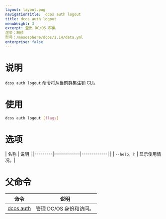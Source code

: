 ```yaml
---
layout: layout.pug
navigationTitle:  dcos auth logout
title: dcos auth logout
menuWeight: 3
excerpt: 登出 DC/OS 群集
渲染：胡须
型号：/mesosphere/dcos/1.14/data.yml
enterprise: false
---
```



# 说明
`dcos auth logout` 命令将从当前群集注销 CLI。

# 使用

```bash
dcos auth logout [flags]
```
# 选项

| 名称 | 说明 |
|---------|-------------|-------------|
| | `--help, h` | 显示使用情况。|

# 父命令

| 命令 | 说明 |
|---------|-------------|
| [dcos auth](/mesosphere/dcos/1.14/cli/command-reference/dcos-auth/) | 管理 DC/OS 身份和访问。 |

